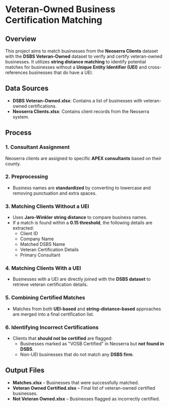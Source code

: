 # Veteran-Owned Business Certification Matching

## Overview
This project aims to match businesses from the **Neoserra Clients** dataset with the **DSBS Veteran-Owned** dataset to verify and certify veteran-owned businesses. It utilizes **string distance matching** to identify potential matches for businesses without a **Unique Entity Identifier (UEI)** and cross-references businesses that do have a UEI.

## Data Sources
- **DSBS Veteran-Owned.xlsx**: Contains a list of businesses with veteran-owned certifications.
- **Neoserra Clients.xlsx**: Contains client records from the Neoserra system.

## Process

### 1. Consultant Assignment
Neoserra clients are assigned to specific **APEX consultants** based on their county.

### 2. Preprocessing
- Business names are **standardized** by converting to lowercase and removing punctuation and extra spaces.

### 3. Matching Clients Without a UEI
- Uses **Jaro-Winkler string distance** to compare business names.
- If a match is found within a **0.15 threshold**, the following details are extracted:
  - Client ID
  - Company Name
  - Matched DSBS Name
  - Veteran Certification Details
  - Primary Consultant

### 4. Matching Clients With a UEI
- Businesses with a UEI are directly joined with the **DSBS dataset** to retrieve veteran certification details.

### 5. Combining Certified Matches
- Matches from both **UEI-based** and **string-distance-based** approaches are merged into a final certification list.

### 6. Identifying Incorrect Certifications
- Clients that **should not be certified** are flagged:
  - Businesses marked as "VOSB Certified" in Neoserra but **not found in DSBS**.
  - Non-UEI businesses that do not match any **DSBS firm**.

## Output Files
- **Matches.xlsx** – Businesses that were successfully matched.
- **Veteran Owned Certified.xlsx** – Final list of veteran-owned certified businesses.
- **Not Veteran Owned.xlsx** – Businesses flagged as incorrectly certified.
